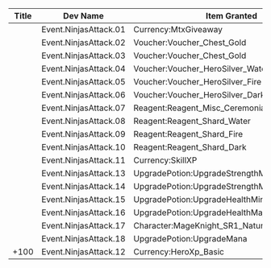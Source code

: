| Title | Dev Name | Item Granted | Quantity | Currency | Currency Sub Type | Price |
| ----- | -------- | ------------ | -------- | -------- | ----------------- | ----- |
|  | Event.NinjasAttack.01 | Currency:MtxGiveaway | -1 | GameItem | Reagent:Reagent_Event_NinjasAttack_NinjaStars | 80 |
|  | Event.NinjasAttack.02 | Voucher:Voucher_Chest_Gold | -1 | GameItem | Reagent:Reagent_Event_NinjasAttack_NinjaStars | 15000 |
|  | Event.NinjasAttack.03 | Voucher:Voucher_Chest_Gold | -1 | GameItem | Reagent:Reagent_Event_NinjasAttack_NinjaStars | 20000 |
|  | Event.NinjasAttack.04 | Voucher:Voucher_HeroSilver_Water | -1 | GameItem | Reagent:Reagent_Event_NinjasAttack_NinjaStars | 7000 |
|  | Event.NinjasAttack.05 | Voucher:Voucher_HeroSilver_Fire | -1 | GameItem | Reagent:Reagent_Event_NinjasAttack_NinjaStars | 7000 |
|  | Event.NinjasAttack.06 | Voucher:Voucher_HeroSilver_Dark | -1 | GameItem | Reagent:Reagent_Event_NinjasAttack_NinjaStars | 12000 |
|  | Event.NinjasAttack.07 | Reagent:Reagent_Misc_CeremonialSword | -1 | GameItem | Reagent:Reagent_Event_NinjasAttack_NinjaStars | 3750 |
|  | Event.NinjasAttack.08 | Reagent:Reagent_Shard_Water | -1 | GameItem | Reagent:Reagent_Event_NinjasAttack_NinjaStars | 2250 |
|  | Event.NinjasAttack.09 | Reagent:Reagent_Shard_Fire | -1 | GameItem | Reagent:Reagent_Event_NinjasAttack_NinjaStars | 2250 |
|  | Event.NinjasAttack.10 | Reagent:Reagent_Shard_Dark | -1 | GameItem | Reagent:Reagent_Event_NinjasAttack_NinjaStars | 2250 |
|  | Event.NinjasAttack.11 | Currency:SkillXP | -1 | GameItem | Reagent:Reagent_Event_NinjasAttack_NinjaStars | 4 |
|  | Event.NinjasAttack.13 | UpgradePotion:UpgradeStrengthMinor | -1 | GameItem | Reagent:Reagent_Event_NinjasAttack_NinjaStars | 20 |
|  | Event.NinjasAttack.14 | UpgradePotion:UpgradeStrengthMajor | -1 | GameItem | Reagent:Reagent_Event_NinjasAttack_NinjaStars | 250 |
|  | Event.NinjasAttack.15 | UpgradePotion:UpgradeHealthMinor | -1 | GameItem | Reagent:Reagent_Event_NinjasAttack_NinjaStars | 20 |
|  | Event.NinjasAttack.16 | UpgradePotion:UpgradeHealthMajor | -1 | GameItem | Reagent:Reagent_Event_NinjasAttack_NinjaStars | 250 |
|  | Event.NinjasAttack.17 | Character:MageKnight_SR1_Nature_RockForm_T05 | -1 | GameItem | Reagent:Reagent_NinjasAttack_Whetstones | 100 |
|  | Event.NinjasAttack.18 | UpgradePotion:UpgradeMana | -1 | GameItem | Reagent:Reagent_Event_NinjasAttack_NinjaStars | 2000 |
| +100  | Event.NinjasAttack.12 | Currency:HeroXp_Basic | -1 | GameItem | Reagent:Reagent_Event_NinjasAttack_NinjaStars | 5000 |
